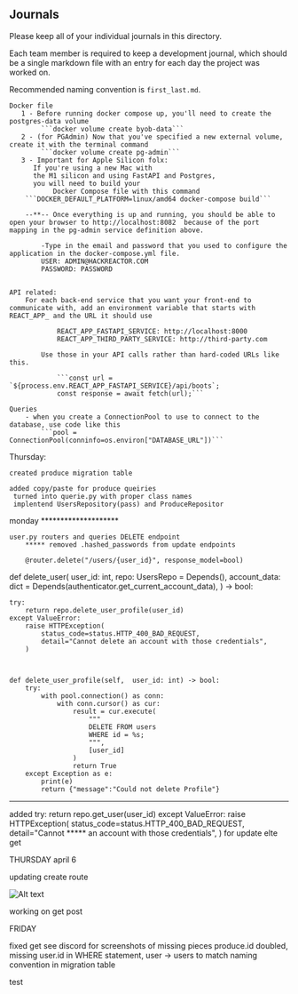 ## Journals

Please keep all of your individual journals in this directory.

Each team member is required to keep a development journal, which should be a single markdown file with an entry for each day the project was worked on.

Recommended naming convention is `first_last.md`.

    Docker file
       1 - Before running docker compose up, you'll need to create the postgres-data volume
            ```docker volume create byob-data```
       2 - (for PGAdmin) Now that you've specified a new external volume, create it with the terminal command
            ```docker volume create pg-admin```
       3 - Important for Apple Silicon folx:
          If you're using a new Mac with
          the M1 silicon and using FastAPI and Postgres,
          you will need to build your
               Docker Compose file with this command
        ```DOCKER_DEFAULT_PLATFORM=linux/amd64 docker-compose build```

        --**-- Once everything is up and running, you should be able to open your browser to http://localhost:8082  because of the port mapping in the pg-admin service definition above.

            -Type in the email and password that you used to configure the application in the docker-compose.yml file.
            USER: ADMIN@HACKREACTOR.COM
            PASSWORD: PASSWORD


    API related:
        For each back-end service that you want your front-end to communicate with, add an environment variable that starts with REACT_APP_ and the URL it should use

                REACT_APP_FASTAPI_SERVICE: http://localhost:8000
                REACT_APP_THIRD_PARTY_SERVICE: http://third-party.com

            Use those in your API calls rather than hard-coded URLs like this.

                ```const url = `${process.env.REACT_APP_FASTAPI_SERVICE}/api/boots`;
                const response = await fetch(url);```

    Queries
        - when you create a ConnectionPool to use to connect to the database, use code like this
            ```pool = ConnectionPool(conninfo=os.environ["DATABASE_URL"])```


Thursday:

    created produce migration table

    added copy/paste for produce queiries
     turned into querie.py with proper class names
     implentend UsersRepository(pass) and ProduceRepositor

monday ********************

    user.py routers and queries DELETE endpoint
        ***** removed .hashed_passwords from update endpoints

        @router.delete("/users/{user_id}", response_model=bool)
def delete_user(
    user_id: int,
    repo: UsersRepo = Depends(),
    account_data: dict = Depends(authenticator.get_current_account_data),
) -> bool:


    try:
        return repo.delete_user_profile(user_id)
    except ValueError:
        raise HTTPException(
            status_code=status.HTTP_400_BAD_REQUEST,
            detail="Cannot delete an account with those credentials",
        )



    def delete_user_profile(self,  user_id: int) -> bool:
        try:
            with pool.connection() as conn:
                with conn.cursor() as cur:
                    result = cur.execute(
                        """
                        DELETE FROM users
                        WHERE id = %s;
                        """,
                        [user_id]
                    )
                    return True
        except Exception as e:
            print(e)
            return {"message":"Could not delete Profile"}
*************
added
              try:
        return repo.get_user(user_id)
    except ValueError:
        raise HTTPException(
            status_code=status.HTTP_400_BAD_REQUEST,
            detail="Cannot ***** an account with those credentials",
        )
        for update elte get



THURSDAY april 6

updating create route

![Alt text](screenshots/Screen%20Shot%202023-04-06%20at%2012.51.31%20PM.png)


working on get post



FRIDAY

fixed get see discord for screenshots of missing pieces
produce.id doubled, missing user.id in WHERE statement, user -> users to match naming convention in migration table


test
